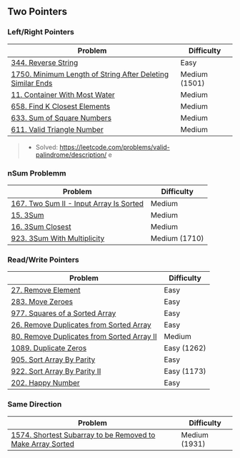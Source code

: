 ## Two Pointers

### Left/Right Pointers
| Problem          | Difficulty |
|------------------|------------|
|[344. Reverse String](../leetcode/344.reverse-string.md)|Easy|
|[1750. Minimum Length of String After Deleting Similar Ends](../leetcode/1750.minimum-length-of-string-after-deleting-similar-ends.md)|Medium (1501)|
|[11. Container With Most Water](../leetcode/11.container-with-most-water.md)|Medium|
|[658. Find K Closest Elements](../leetcode/658.find-k-closest-elements.md)|Medium|
|[633. Sum of Square Numbers](../leetcode/633.sum-of-square-numbers.md)|Medium|
|[611. Valid Triangle Number](../leetcode/611.valid-triangle-number.md)|Medium|

> * Solved: https://leetcode.com/problems/valid-palindrome/description/ e

### nSum Problemm
| Problem          | Difficulty |
|------------------|------------|
|[167. Two Sum II - Input Array Is Sorted](../leetcode/167.two-sum-ii-input-array-is-sorted.md)|Medium|
|[15. 3Sum](../leetcode/15.3sum.md)|Medium|
|[16. 3Sum Closest](../leetcode/16.3sum-closest.md)|Medium|
|[923. 3Sum With Multiplicity](../leetcode/923.3sum-with-multiplicity.md)|Medium (1710)|

### Read/Write Pointers
| Problem          | Difficulty |
|------------------|------------|
|[27. Remove Element](../leetcode/27.remove-element.md)|Easy|
|[283. Move Zeroes](../leetcode/283.move-zeros.md)|Easy|
|[977. Squares of a Sorted Array](../leetcode/977.squares-of-a-sorted-array.md)|Easy|
|[26. Remove Duplicates from Sorted Array](../leetcode/26.remove-duplicates-from-sorted-array.md)|Easy|
|[80. Remove Duplicates from Sorted Array II](../leetcode/80.remove-duplicates-from-sorted-array-ii.md)|Medium|
|[1089. Duplicate Zeros](../leetcode/1089.duplicate-zeros.md)|Easy (1262)|
|[905. Sort Array By Parity](../leetcode/905.sort-array-by-parity.md)|Easy|
|[922. Sort Array By Parity II](../leetcode/922.sort-array-by-parity-ii.md)|Easy (1173)|
|[202. Happy Number](../leetcode/202.happy-number.md)|Easy|

### Same Direction
| Problem          | Difficulty |
|------------------|------------|
|[1574. Shortest Subarray to be Removed to Make Array Sorted](../leetcode/1574.shortest-subarray-to-be-removed-to-make-array-sorted.md)|Medium (1931)|